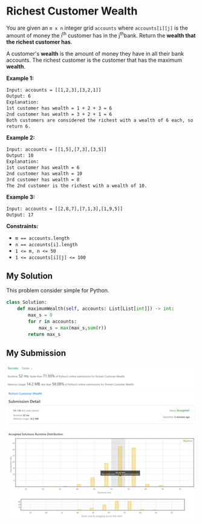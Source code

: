 # Richest Customer Wealth

You are given an `m x n` integer grid `accounts` where `accounts[i][j]` is the amount of money the i<sup>th</sup> customer has in the j<sup>th</sup>bank. Return the **wealth that the richest customer has**.

A customer's **wealth** is the amount of money they have in all their bank accounts. The richest customer is the customer that has the maximum **wealth**.

 

**Example 1:**
```
Input: accounts = [[1,2,3],[3,2,1]]
Output: 6
Explanation:
1st customer has wealth = 1 + 2 + 3 = 6
2nd customer has wealth = 3 + 2 + 1 = 6
Both customers are considered the richest with a wealth of 6 each, so return 6.
```

**Example 2:**
```
Input: accounts = [[1,5],[7,3],[3,5]]
Output: 10
Explanation: 
1st customer has wealth = 6
2nd customer has wealth = 10 
3rd customer has wealth = 8
The 2nd customer is the richest with a wealth of 10.
```

**Example 3:**
```
Input: accounts = [[2,8,7],[7,1,3],[1,9,5]]
Output: 17
``` 

**Constraints:**

* `m == accounts.length`
* `n == accounts[i].length`
* `1 <= m, n <= 50`
* `1 <= accounts[i][j] <= 100`

## My Solution 

This problem consider simple for Python.
```python
class Solution:
    def maximumWealth(self, accounts: List[List[int]]) -> int:
        max_s = 0 
        for r in accounts: 
            max_s = max(max_s,sum(r))
        return max_s
```

## My Submission
![img.png](img.png)
![img_1.png](img_1.png)